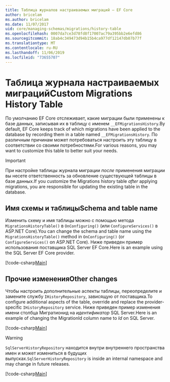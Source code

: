 ```yaml
---
title: Таблица журналов настраиваемых миграций — EF Core
author: bricelam
ms.author: bricelam
ms.date: 11/07/2017
uid: core/managing-schemas/migrations/history-table
ms.openlocfilehash: 0007da7ce3d78fd8f17007ac79a395bb2e6efd86
ms.sourcegitcommit: 18ab4c349473d94b15b4ca977df12147db07b77f
ms.translationtype: MT
ms.contentlocale: ru-RU
ms.lasthandoff: 11/06/2019
ms.locfileid: "73655707"
---
```

# <a name="custom-migrations-history-table"></a><span data-ttu-id="1d9eb-102">Таблица журнала настраиваемых миграций</span><span class="sxs-lookup"><span data-stu-id="1d9eb-102">Custom Migrations History Table</span></span>

<span data-ttu-id="1d9eb-103">По умолчанию EF Core отслеживает, какие миграции были применены к базе данных, записывая их в таблицу с именем `__EFMigrationsHistory`.</span><span class="sxs-lookup"><span data-stu-id="1d9eb-103">By default, EF Core keeps track of which migrations have been applied to the database by recording them in a table named `__EFMigrationsHistory`.</span></span> <span data-ttu-id="1d9eb-104">По различным причинам может потребоваться настроить эту таблицу в соответствии со своими потребностями.</span><span class="sxs-lookup"><span data-stu-id="1d9eb-104">For various reasons, you may want to customize this table to better suit your needs.</span></span>

> [!IMPORTANT]
> <span data-ttu-id="1d9eb-105">При настройке таблицы журнала миграции *после* применения миграции вы несете ответственность за обновление существующей таблицы в базе данных.</span><span class="sxs-lookup"><span data-stu-id="1d9eb-105">If you customize the Migrations history table *after* applying migrations, you are responsible for updating the existing table in the database.</span></span>

## <a name="schema-and-table-name"></a><span data-ttu-id="1d9eb-106">Имя схемы и таблицы</span><span class="sxs-lookup"><span data-stu-id="1d9eb-106">Schema and table name</span></span>

<span data-ttu-id="1d9eb-107">Изменить схему и имя таблицы можно с помощью метода `MigrationsHistoryTable()` в `OnConfiguring()` (или `ConfigureServices()` в ASP.NET Core).</span><span class="sxs-lookup"><span data-stu-id="1d9eb-107">You can change the schema and table name using the `MigrationsHistoryTable()` method in `OnConfiguring()` (or `ConfigureServices()` on ASP.NET Core).</span></span> <span data-ttu-id="1d9eb-108">Ниже приведен пример использования поставщика SQL Server EF Core.</span><span class="sxs-lookup"><span data-stu-id="1d9eb-108">Here is an example using the SQL Server EF Core provider.</span></span>

[!code-csharp[Main](../../../../samples/core/Schemas/Migrations/MigrationTableNameContext.cs#TableNameContext)]

## <a name="other-changes"></a><span data-ttu-id="1d9eb-109">Прочие изменения</span><span class="sxs-lookup"><span data-stu-id="1d9eb-109">Other changes</span></span>

<span data-ttu-id="1d9eb-110">Чтобы настроить дополнительные аспекты таблицы, переопределите и замените службу `IHistoryRepository`, зависящую от поставщика.</span><span class="sxs-lookup"><span data-stu-id="1d9eb-110">To configure additional aspects of the table, override and replace the provider-specific `IHistoryRepository` service.</span></span> <span data-ttu-id="1d9eb-111">Ниже приведен пример изменения имени столбца Мигратионид на *идентификатор* SQL Server.</span><span class="sxs-lookup"><span data-stu-id="1d9eb-111">Here is an example of changing the MigrationId column name to *Id* on SQL Server.</span></span>

[!code-csharp[Main](../../../../samples/core/Schemas/Migrations/MyHistoryRepository.cs#HistoryRepositoryContext)]

> [!WARNING]
> <span data-ttu-id="1d9eb-112">`SqlServerHistoryRepository` находится внутри внутреннего пространства имен и может измениться в будущих выпусках.</span><span class="sxs-lookup"><span data-stu-id="1d9eb-112">`SqlServerHistoryRepository` is inside an internal namespace and may change in future releases.</span></span>

[!code-csharp[Main](../../../../samples/core/Schemas/Migrations/MyHistoryRepository.cs#HistoryRepository)]
